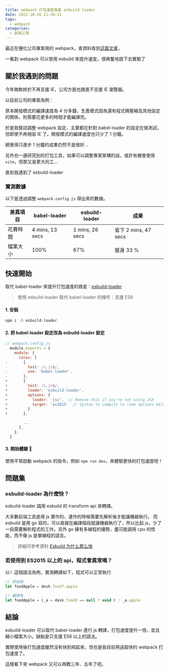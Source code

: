 ```yaml
---
title: webpack 打包速度救星 esbuild-loader
date: 2022-10-26 21:30:11
tags:
  - webpack
categories:
  - 前端工程
---
```


最近在優化公司專案用的 webpack，查資料查到[這篇文章](https://blog.logrocket.com/webpack-or-esbuild-why-not-both/)，

一看到 webpack 可以使用 esbuild 來提升速度，很興奮地跳下去實驗了

<!-- more -->

## 關於我遇到的問題

今年微軟終於不再支援 IE，公司方面也跟進不支援 IE 瀏覽器。

以目前公司的專案為例：

原本開發模式的編譯速度為 4 分多鐘，生產模式因為還有程式碼壓縮及其他設定的關係，則需要花更多的時間才能編譯完。

於是我嘗試調整 webpack 設定，主要都在針對 babel-loader 的設定在做測試，但即使不再相容 IE 了，開發模式的編譯速度也只少了 1 分鐘。

總覺得只進步 1 分鐘的成果仍然不是很好...

另外也一邊研究別的打包工具，如果可以調整專案架構的話，或許有機會使用 `vite`，但那又是更大的工...

直到我遇到了 esbuild-loader

### 實測數據

以下是透過調整 `webpack.config.js` 得出來的數據。

| 差異項目 | babel-loader    | esbuild-loader  | 成果                 |
| -------- | --------------- | --------------- | -------------------- |
| 花費時間 | 4 mins, 13 secs | 1 mins, 26 secs | 省下 2 mins, 47 secs |
| 檔案大小 | 100%            | 67%             | 瘦身 33 %            |

## 快速開始

取代 babel-loader 來提升打包速度的救星：[esbuild-loader](https://github.com/privatenumber/esbuild-loader)

> 使用 esbuild-loader 取代 babel-loader 的條件：支援 ES6

#### 1. 安裝

```bash
npm i -D esbuild-loader
```

#### 2. 把 babel-loader 設定改為 esbuild-loader 設定

```javascript
// webpack.config.js
  module.exports = {
    module: {
      rules: [
-       {
-         test: /\.js$/,
-         use: 'babel-loader',
-       },
+       {
+         test: /\.js$/,
+         loader: 'esbuild-loader',
+         options: {
+           loader: 'jsx',  // Remove this if you're not using JSX
+           target: 'es2015'  // Syntax to compile to (see options below for possible values)
+         }
+       },

        ...
      ],
    },
  }

```

#### 3. 開始體驗 🎉

使用平常啟動 webpack 的指令，例如 `npm run dev`，來體驗更快的打包速度吧！

## 問題集

### esbuild-loader 為什麼快？

esbuild-loader 調用 esbuild 的 transform api 來轉譯。

大多數前端工具是用 js 實作的，運作的時候需要先解析後才能讓機器執行。
而 esbuild 是用 go 寫的，可以直接在編譯階段就讓機器執行了，所以比起 js，少了一段需要解析程式的工作。另外 go 擁有多線程的優勢，盡可能調用 cpu 的性能，而不像 js 是單線程的語言。

> 詳細可參考資料 [Esbuild 为什么那么快](https://zhuanlan.zhihu.com/p/379164359)

### 若使用到 ES2015 以上的 api，程式會異常嗎？

以`?.`這個語法為例，實測轉譯如下，程式可以正常執行

```javascript
// 原始碼
let foodApple = desk.food?.apple

// 編譯後
let foodApple = (_a = desk.food) == null ? void 0 : _a.apple
```

## 結論

esbuild-loader 可以取代 babel-loader 進行 js 轉譯，打包速度提升一倍，並且縮小檔案大小。缺點是只支援 ES6 以上的語法。

實際使用後打包速度雖然沒有快到飛起來，但也是我目前用過超快的 webpack 打包速度了。

這樣看下來 webpack 又可以再戰三年、五年了吧。
